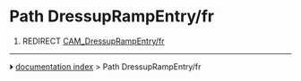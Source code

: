 # Path DressupRampEntry/fr
1.  REDIRECT [CAM_DressupRampEntry/fr](CAM_DressupRampEntry/fr.md)



---
⏵ [documentation index](../README.md) > Path DressupRampEntry/fr
